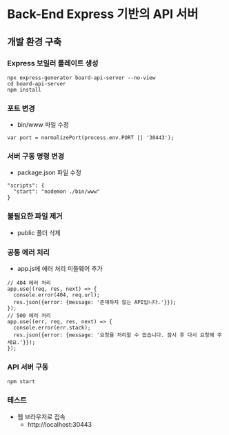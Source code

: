 # Back-End Express 기반의 API 서버
## 개발 환경 구축
### Express 보일러 플레이트 생성
```
npx express-generator board-api-server --no-view
cd board-api-server
npm install
```

### 포트 변경
* bin/www 파일 수정
```
var port = normalizePort(process.env.PORT || '30443');
```

### 서버 구동 명령 변경
* package.json 파일 수정
```
"scripts": {
  "start": "nodemon ./bin/www"
}
```

### 불필요한 파일 제거
* public 폴더 삭제

### 공통 에러 처리
* app.js에 에러 처리 미들웨어 추가
```
// 404 에러 처리
app.use((req, res, next) => {
  console.error(404, req.url);
  res.json({error: {message: '존재하지 않는 API입니다.'}});
});
// 500 에러 처리
app.use((err, req, res, next) => {
  console.error(err.stack);
  res.json({error: {message: '요청을 처리할 수 없습니다. 잠시 후 다시 요청해 주세요.'}});
});
```

### API 서버 구동
```
npm start
```

### 테스트
* 웹 브라우저로 접속
  - http://localhost:30443